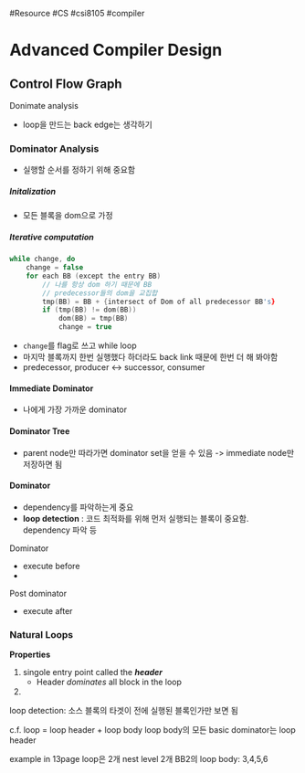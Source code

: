 #Resource #CS #csi8105 #compiler
# Advanced Compiler Design


## 



## Control Flow Graph

Donimate analysis
- loop을 만드는 back edge는 생각하기

### Dominator Analysis
- 실행할 순서를 정하기 위해 중요함

##### Initalization
- 모든 블록을 dom으로 가정
##### Iterative computation
```c
while change, do
	change = false
	for each BB (except the entry BB)
		// 나를 항상 dom 하기 때문에 BB
		// predecessor들의 dom을 교집합 
		tmp(BB) = BB + {intersect of Dom of all predecessor BB's}
		if (tmp(BB) != dom(BB))
			dom(BB) = tmp(BB)
			change = true
```
- `change`를 flag로 쓰고 while loop
- 마지막 블록까지 한번 실행했다 하더라도 back link 때문에 한번 더 해 봐야함
- predecessor, producer <-> successor, consumer 

#### Immediate Dominator
- 나에게 가장 가까운 dominator

#### Dominator Tree
- parent node만 따라가면 dominator set을 얻을 수 있음 -> immediate node만 저장하면 됨


#### Dominator 
- dependency를 파악하는게 중요
- **loop detection** : 코드 최적화를 위해 먼저 실행되는 블록이 중요함. dependency 파악 등

Dominator
- execute before
- 

Post dominator
- execute after

### Natural Loops

**Properties**
1. singole entry point called the ***header***
	- Header *dominates* all block in the loop
2. 

loop detection: 소스 블록의 타겟이 전에 실행된 블록인가만 보면 됨

c.f. loop = loop header + loop body
loop body의 모든 basic dominator는 loop header

example in 13page
loop은 2개
nest level 2개
BB2의 loop body: 3,4,5,6